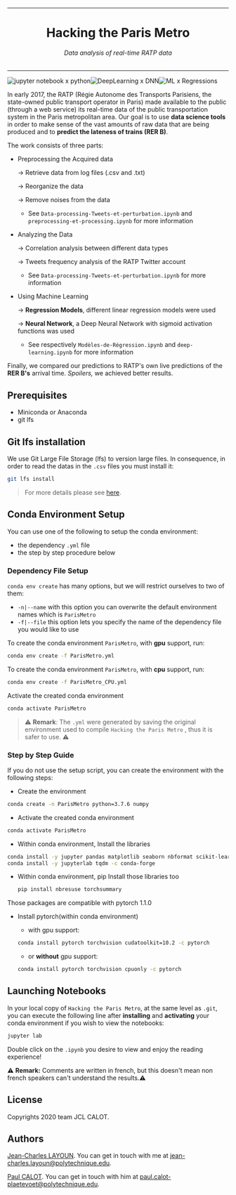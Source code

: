 



---



<center><h1>Hacking the Paris Metro</h1></center>

<h6><center>Data analysis of real-time RATP data</center></h6>



---


![jupyter notebook x python](https://img.shields.io/badge/jupyter%20notebook-python-orange)![DeepLearning x DNN](https://img.shields.io/badge/DeepLearning-DNN-blue)![ML x Regressions](https://img.shields.io/badge/MachineLearning-Regressions-ff69b4)


In early 2017, the RATP (Régie Autonome des Transports Parisiens, the state-owned public transport operator in Paris) made available to the public (through a web service) its real-time data of the public transportation system in the Paris metropolitan area. Our goal is to use **data science tools** in order to make sense of the vast amounts of raw data that are being produced and to **predict the lateness of trains (RER B)**.

The work consists of three parts:

* Preprocessing the Acquired data 

  &rarr; Retrieve data from log files (.csv and .txt)

  &rarr; Reorganize the data

  &rarr; Remove noises from the data

  * See `Data-processing-Tweets-et-perturbation.ipynb` and `preprocessing-et-processing.ipynb` for more information

* Analyzing the Data

  &rarr; Correlation analysis between different data types

  &rarr; Tweets frequency analysis of the RATP Twitter account

  * See `Data-processing-Tweets-et-perturbation.ipynb` for more information

* Using Machine Learning

  &rarr; **Regression Models**, different linear regression models were used 

  &rarr; **Neural Network**, a Deep Neural Network with sigmoid activation functions was used
  
  * See respectively `Modèles-de-Régression.ipynb` and `deep-learning.ipynb` for more information

Finally, we compared our predictions to RATP's own live predictions of the **RER B's** arrival time. *Spoilers,* we achieved better results.

## Prerequisites

* Miniconda or Anaconda
* git lfs 

## Git lfs installation

We use Git Large File Storage (lfs) to version large files. In consequence, in order to read the datas in the `.csv` files you must install it: 

```bash
git lfs install
```

> For more details please see [here](https://git-lfs.github.com/).

## Conda Environment Setup

You can use one of the following to setup the conda environment:

- the dependency `.yml` file
- the step by step procedure below

### Dependency File Setup

`conda env create` has many options, but we will restrict ourselves to two of them:

- `-n|--name` with this option you can overwrite the default environment names which is `ParisMetro`
- `-f|--file` this option lets you specify the name of the dependency file you would like to use

To create the conda environment `ParisMetro`, with **gpu** support, run:

```bash
conda env create -f ParisMetro.yml
```

To create the conda environment `ParisMetro`, with **cpu** support, run:

```bash
conda env create -f ParisMetro_CPU.yml
```

Activate the created conda environment

```bash
conda activate ParisMetro
```

> ⚠ **Remark**: The `.yml` were generated by saving the original environment used to compile `Hacking the Paris Metro` , thus it is safer to use. ⚠

### Step by Step Guide

If you do not use the setup script, you can create the environment with the following steps:

- Create the environment

```bash
conda create -n ParisMetro python=3.7.6 numpy
```

- Activate the created conda environment

```bash
conda activate ParisMetro
```

- Within conda environment, Install the libraries

```bash
conda install -y jupyter pandas matplotlib seaborn nbformat scikit-learn
conda install -y jupyterlab tqdm -c conda-forge
```

- Within conda environment, pip Install those libraries too

  ```bash
  pip install nbresuse torchsummary
  ```

Those packages are compatible with pytorch 1.1.0

- Install pytorch(within conda environment)

  - with gpu support:

  ```bash
  conda install pytorch torchvision cudatoolkit=10.2 -c pytorch
  ```

  - or **without** gpu support:

  ```bash
  conda install pytorch torchvision cpuonly -c pytorch
  ```

## Launching Notebooks

In your local copy of `Hacking the Paris Metro`, at the same level as `.git`, you can execute the following line after **installing** and **activating** your conda environment if you wish to view the notebooks:

```bash 
jupyter lab
```

Double click on the `.ipynb` you desire to view and enjoy the reading experience!

:warning: **Remark:**  Comments are written in french, but this doesn't mean non french speakers can't understand the results.:warning:

## License

Copyrights 2020 team JCL CALOT.

## Authors

[Jean-Charles LAYOUN](https://www.linkedin.com/in/jclayoun). You can get in touch with me at [jean-charles.layoun@polytechnique.edu](mailto:jean-charles.layoun@polytechnique.edu).

[Paul CALOT](https://www.linkedin.com/in/paul-calot-43549814b/). You can get in touch with him at [paul.calot-plaetevoet@polytechnique.edu](mailto:paul.calot-plaetevoet@polytechnique.edu).

